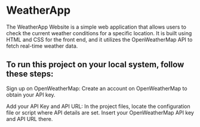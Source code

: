 # WeatherApp
The WeatherApp Website is a simple web application that allows users to check the current weather conditions for a specific location. It is built using HTML and CSS for the front end, and it utilizes the OpenWeatherMap API to fetch real-time weather data.
## To run this project on your local system, follow these steps:

Sign up on OpenWeatherMap:
Create an account on OpenWeatherMap to obtain your API key.

Add your API Key and API URL:
In the project files, locate the configuration file or script where API details are set. Insert your OpenWeatherMap API key and API URL there.
